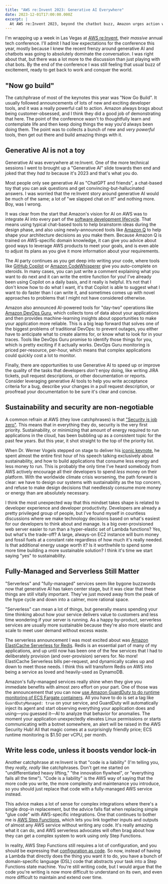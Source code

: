 ```yaml
---
title: "AWS re:Invent 2023: Generative AI Everywhere"
date: 2023-12-01T17:00:00.000Z
excerpt: |
  At AWS re:Invent 2023, beyond the chatbot buzz, Amazon urges action with a "Now Go Build" ethos, introducing AI tools seamlessly embedded in the development process, highlighting sustainability priorities, emphasizing the ongoing relevance of serverless options, and advocating for code reduction in favor of fully-managed services.
---
```


I'm wrapping up a week in Las Vegas at [AWS re:Invent][reinvent], their _massive_ annual tech conference. I'll admit I had low expectations for the conference this year, mostly because I knew the recent frenzy around generative AI and chatbots was going to absolutely dominate the conversation. I was right about that, but there was a lot more to the discussion than just playing with chat bots. By the end of the conference I was still feeling that usual buzz of excitement, ready to get back to work and conquer the world.


## "Now go build"

The catchphrase of most of the keynotes this year was "Now Go Build". It usually followed announcements of lots of new and exciting developer tools, and it was a really powerful call to action. Amazon always brags about being customer-obsessed, and I think they did a good job of demonstrating that here. The point of the conference wasn't to thoughtfully learn and contemplate life and then keep doing things the way you'd always been doing them. The point was to collects a bunch of new and _very powerful_ tools, then get out there and build amazing things with it.

## Generative AI is not a toy

Generative AI was everywhere at re:Invent. One of the more technical sessions I went to brought up a "Generative AI" slide towards then end and joked that they _had to_ because it's 2023 and that's what you do.

Most people only see generative AI as "ChatGPT and friends", a chat-based toy that you can ask questions and get convincing-but-hallucinated answers. I was worried that the re:Invent story around generative AI would be much of the same; a lot of "we slapped chat on it!" and nothing more.  Boy, was I wrong.

It was clear from the start that Amazon's vision for AI on AWS was to integrate AI into every part of the [software development lifecycle][sdlc]. That means using typical chat-based tools to help brainstorm ideas during the design phase, and also using newly-announced tools like [Amazon Q][q] to help shape your architecture decisions as you make them. Because Amazon Q is trained on AWS-specific domain knowledge, it can give you advice about good ways to leverage AWS products to meet your goals, and is even able to adjust its plans as you give it more information about your requirements.

The AI party continues as you get deep into writing your code, where tools like [GitHub Copilot][copilot] or [Amazon CodeWhisperer][codewhisperer] give you auto-complete on steroids. In many cases, you can just write a comment explaining what you want to do next and it can write the entire function for you! I’ve already been using Copilot on a daily basis, and it really is helpful. It’s not that I don't know how to do what I want, it's that Copilot is able to suggest what I want to do faster than I can write it, and sometimes comes up with novel approaches to problems that I might not have considered otherwise.

Amazon also announced AI-powered tools for "day-two" operations like [Amazon DevOps Guru][devops-guru], which collects tons of data about your applications and then provides machine-learning insights about opportunities to make your application more reliable. This is a big leap forward that solves one of the biggest problems of traditional DevOps: to prevent outages, you either have to anticipate what to create alarms for, or know what to look for in your traces. Tools like DevOps Guru promise to identify those things for you, which is pretty exciting if it actually works. DevOps Guru monitoring is priced per-resource, per-hour, which means that complex applications could quickly cost a lot to monitor.

Finally, there are opportunities to use Generative AI to speed up or improve the quality of the tasks that developers _don't_ enjoy doing, like writing JIRA tickets, pull request descriptions, or other documentation or reports. Consider leveraging generative AI tools to help you write acceptance criteria for a bug, describe your changes in a pull request description, or proofread your documentation to be sure it's clear and concise.

## Sustainability and security are non-negotiable

A common refrain at AWS (they love catchphrases) is that ["Security is job zero"][security-at-aws]. This means that in everything they do, security is the very first priority. Sustainability, or minimizing that amount of energy required to run applications in the cloud, has been bubbling up as a consistent topic for the past few years. But this year, it shot straight to the top of the priority list.

When Dr. Werner Vogels stepped on stage to deliver his [iconic keynote][vogels-keynote], he spent almost the entire first hour of his speech talking exclusively about sustainability, and how to build applications that consume less energy and less money to run. This is probably the only time I’ve heard somebody from AWS actively encourage all their developers to spend _less_ money on their platform. With the worldwide climate crisis worsening, the path forward is clear: we have to design our systems with sustainability as the top concern, and refuse to make design decisions that needlessly consume more money or energy than are absolutely necessary.

I think the most unexpected way that this mindset takes shape is related to developer experience and developer productivity. Developers are already a pretty privileged group of people, but I've found myself in countless discussions where we make technology decisions based on what's easiest for our developers to think about and manage. Is a big over-provisioned web server easier to run than a hyper-elastic set of Lambda functions? Yes, but what's the trade-off? A large, always-on EC2 instance will burn money and fossil fuels at a constant rate regardless of how much it's really needed. Is that additional energy usage worth it? Is it worthwhile to spend some more time building a more sustainable solution? I think it's time we start saying "yes" to sustainability.

## Fully-Managed and Serverless Still Matter

"Serverless" and "fully-managed" services seem like bygone buzzwords now that generative AI has taken center stage, but it was clear that these things are still vitally important. They've just moved away from the peak of the hype cycle and down into a calmer, more rational space.

"Serverless" can mean a lot of things, but generally means spending your time thinking about how your service delivers value to customers and less time wondering if your server is running. As a happy by-product, serverless services are usually more sustainable because they're also more elastic and scale to meet user demand without excess waste.

The serverless announcement I was most excited about was [Amazon ElastiCache Serverless for Redis][elasticache-serverless]. Redis is an essential part of many of my applications, and up until now has been one of the few services that I had to deliberately provision (and over-provision) servers for. No more! ElastiCache Serverless bills per-request, and dynamically scales up and down to meet those needs. I think this will transform Redis on AWS into being a service as loved and heavily-used as DynamoDB.

Amazon's fully-managed services really shine when they give you immediate benefits with almost zero effort on your part. One of those was the announcement that you can now [use Amazon GuardDuty to do runtime monitoring of ECS Fargate containers][guardduty-fargate]. All you have to do is set a tag like `GuardDutyManaged: true` on your service, and GuardDuty will automatically inject its agent and start observing everything your application does and using—you guessed it—AI to analyze that behavior for anomalies. The moment your application unexpectedly elevates Linux permissions or starts communicating with a botnet somewhere, an alert will be raised in the AWS Security Hub! All that magic comes at a surprisingly friendly price; ECS runtime monitoring is $1.50 per vCPU, per month.

## Write less code, unless it boosts vendor lock-in

Another catchphrase at re:Invent is that "code is a liability" (I'm telling you, they _really, really_ like catchphrases. Don't get me started on "undifferentiated heavy lifting," "the innovation flywheel", or "everything fails all the time"). "Code is a liability" is the AWS way of saying that the more code you write, the more complexity and maintenance you introduce, so you should just replace that code with a fully-managed AWS service instead.

This advice makes a lot of sense for complex integrations where there's a single drop-in replacement, but the advice falls flat when replacing simple "glue code" with AWS-specific integrations. One that continues to bother me is [AWS Step Functions][step-functions], which lets you link together inputs and outputs of almost any AWS service without writing any code. It's really amazing what it can do, and AWS serverless advocates will often brag about how they can get a complex system to work using only Step Functions.

In reality, AWS Step Functions still requires a lot of configuration, and you should be expressing that [configuration as code][iac]. So now, instead of having a Lambda that directly does the thing you want it to do, you have a bunch of domain-specific language (DSL) code that abstracts your task into a Step Functions state machine. You're still writing code, but I would argue that the code you're writing is now more difficult to understand on its own, and even more difficult to maintain and extend over time.


[reinvent]: https://reinvent.awsevents.com/
[sdlc]: https://en.wikipedia.org/wiki/Systems_development_life_cycle
[q]: https://aws.amazon.com/q/
[copilot]: https://github.com/features/copilot
[codewhisperer]: https://docs.aws.amazon.com/codewhisperer/latest/userguide/what-is-cwspr.html
[devops-guru]: https://aws.amazon.com/devops-guru/
[security-at-aws]: https://aws.amazon.com/blogs/enterprise-strategy/security-at-aws/
[vogels-keynote]: https://www.youtube.com/watch?v=UTRBVPvzt9w
[elasticache-serverless]: https://aws.amazon.com/blogs/aws/amazon-elasticache-serverless-for-redis-and-memcached-now-generally-available/
[guardduty-fargate]: https://aws.amazon.com/about-aws/whats-new/2023/11/amazon-guardduty-ecs-runtime-monitoring-fargate/
[step-functions]: https://docs.aws.amazon.com/step-functions/latest/dg/welcome.html
[iac]: https://www.redhat.com/en/topics/automation/what-is-infrastructure-as-code-iac